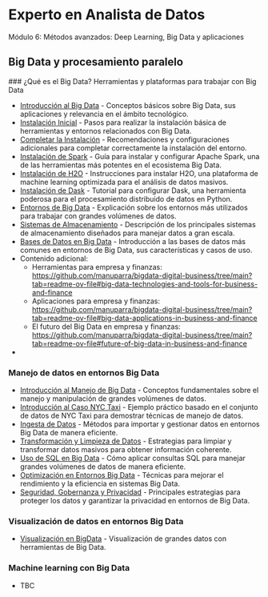 
# Experto en Analista de Datos

Módulo 6: Métodos avanzados: Deep Learning, Big Data y aplicaciones 

## Big Data y procesamiento paralelo

### ¿Qué es el Big Data? Herramientas y plataformas para trabajar con Big Data

- [Introducción al Big Data](Introducción_BigData/001_introduccionbigdata.md) - Conceptos básicos sobre Big Data, sus aplicaciones y relevancia en el ámbito tecnológico.
- [Instalación Inicial](Introducción_BigData/00_instalación.md) - Pasos para realizar la instalación básica de herramientas y entornos relacionados con Big Data.
- [Completar la Instalación](Introducción_BigData/01_completarinstalación.md) - Recomendaciones y configuraciones adicionales para completar correctamente la instalación del entorno.
- [Instalación de Spark](Introducción_BigData/02_instalacionspark.md) - Guía para instalar y configurar Apache Spark, una de las herramientas más potentes en el ecosistema Big Data.
- [Instalación de H2O](Introducción_BigData/03_instalaciónH2O.md) - Instrucciones para instalar H2O, una plataforma de machine learning optimizada para el análisis de datos masivos.
- [Instalación de Dask](Introducción_BigData/04_instalaciondask.md) - Tutorial para configurar Dask, una herramienta poderosa para el procesamiento distribuido de datos en Python.
- [Entornos de Big Data](Introducción_BigData/05_entornosbigdata.md) - Explicación sobre los entornos más utilizados para trabajar con grandes volúmenes de datos.
- [Sistemas de Almacenamiento](Introducción_BigData/06_sistemasdealmacenamiento.md) - Descripción de los principales sistemas de almacenamiento diseñados para manejar datos a gran escala.
- [Bases de Datos en Big Data](Introducción_BigData/07_basesdedatosbigdata.md) - Introducción a las bases de datos más comunes en entornos de Big Data, sus características y casos de uso.
- Contenido adicional:
  - Herramientas para empresa y finanzas: https://github.com/manuparra/bigdata-digital-business/tree/main?tab=readme-ov-file#big-data-technologies-and-tools-for-business-and-finance
  - Aplicaciones para empresa y finanzas: https://github.com/manuparra/bigdata-digital-business/tree/main?tab=readme-ov-file#big-data-applications-in-business-and-finance
  - El futuro del Big Data en empresa y finanzas: https://github.com/manuparra/bigdata-digital-business/tree/main?tab=readme-ov-file#future-of-big-data-in-business-and-finance
- 


### Manejo de datos en entornos Big Data

- [Introducción al Manejo de Big Data](Manejo_BigData/10_introducciónmanejobigdata.md) - Conceptos fundamentales sobre el manejo y manipulación de grandes volúmenes de datos.
- [Introducción al Caso NYC Taxi](Manejo_BigData/11_introducciónnyctaxi.md) - Ejemplo práctico basado en el conjunto de datos de NYC Taxi para demostrar técnicas de manejo de datos.
- [Ingesta de Datos](Manejo_BigData/12_ingestadedatos.md) - Métodos para importar y gestionar datos en entornos Big Data de manera eficiente.
- [Transformación y Limpieza de Datos](Manejo_BigData/13_transformaciónylimpiezadedatos.md) - Estrategias para limpiar y transformar datos masivos para obtener información coherente.
- [Uso de SQL en Big Data](Manejo_BigData/14_sql.md) - Cómo aplicar consultas SQL para manejar grandes volúmenes de datos de manera eficiente.
- [Optimización en Entornos Big Data](Manejo_BigData/15_optimizacionbigdata.md) - Técnicas para mejorar el rendimiento y la eficiencia en sistemas Big Data.
- [Seguridad, Gobernanza y Privacidad](Manejo_BigData/16_seguridadgobernanzaprivacidad.md) - Principales estrategias para proteger los datos y garantizar la privacidad en entornos de Big Data.


### Visualización de datos en entornos Big Data

- [Visualización en BigData](Visualización_BigData/20_visualización.md) - Visualización de grandes datos con herramientas de Big Data.

### Machine learning con Big Data

- TBC